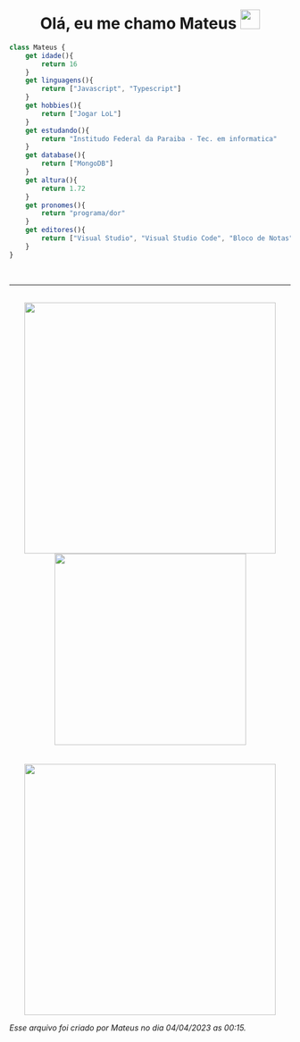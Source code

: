 <h1 align="center"><b>Olá, eu me chamo Mateus </b><img src="https://media.giphy.com/media/hvRJCLFzcasrR4ia7z/giphy.gif" width="35"></h1>

```ts
class Mateus {
    get idade(){
        return 16
    }
    get linguagens(){
        return ["Javascript", "Typescript"]
    }
    get hobbies(){
        return ["Jogar LoL"]
    }
    get estudando(){
        return "Institudo Federal da Paraiba - Tec. em informatica"
    }
    get database(){
        return ["MongoDB"]
    }
    get altura(){
        return 1.72
    }
    get pronomes(){
        return "programa/dor"
    }
    get editores(){
        return ["Visual Studio", "Visual Studio Code", "Bloco de Notas", "Papel (esse é mentira kk)"]
    }
}
```
<br>
<hr>
<br>

<div align="center">
    <img src="https://github-readme-stats.vercel.app/api?username=votron157&show_icons=true&theme=radical&locale=pt-br" width="450"/>
     <img src="https://github-readme-stats.vercel.app/api/top-langs?username=votron157&show_icons=true&locale=pt-br&layout=compact&theme=radical" width="343"/>
     
</div>
<br>
<br>
<div align="center">
    <img src="https://i.imgur.com/iH8Kynm.gif" width="450"/>
</div>

_Esse arquivo foi criado por Mateus no dia 04/04/2023 as 00:15._
